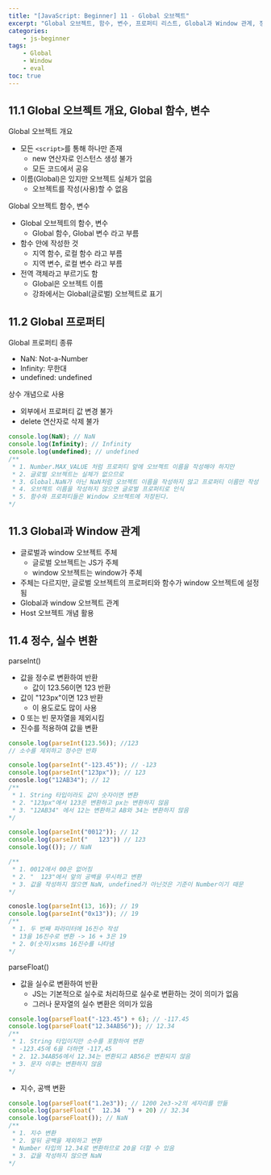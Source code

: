 ```yaml
--- 
title: "[JavaScript: Beginner] 11 - Global 오브젝트" 
excerpt: "Global 오브젝트, 함수, 변수, 프로퍼티 리스트, Global과 Window 관계, 정수, 실수 변환, NaN, 유한대 체크 함수, 인코딩, 디코딩, eval() 함수"
categories: 
    - js-beginner
tags: 
    - Global
    - Window
    - eval
toc: true
--- 
```

## 11.1 Global 오브젝트 개요, Global 함수, 변수

Global 오브젝트 개요
- 모든 `<script>`를 통해 하나만 존재
    - new 연산자로 인스턴스 생성 불가
    - 모든 코드에서 공유
- 이름(Global)은 있지만 오브젝트 실체가 없음
    - 오브젝트를 작성(사용)할 수 없음

Global 오브젝트 함수, 변수
- Global 오브젝트의 함수, 변수 
    - Global 함수, Global 변수 라고 부름
- 함수 안에 작성한 것
    - 지역 함수, 로컬 함수 라고 부름
    - 지역 변수, 로컬 변수 라고 부름
- 전역 객체라고 부르기도 함
    - Global은 오브젝트 이름
    - 강좌에서는 Global(글로벌) 오브젝트로 표기

## 11.2 Global 프로퍼티

Global 프로퍼티 종류
- NaN: Not-a-Number
- Infinity: 무한대
- undefined: undefined

상수 개념으로 사용
- 외부에서 프로퍼티 값 변경 불가
- delete 연산자로 삭제 불가

```javascript
console.log(NaN); // NaN
console.log(Infinity); // Infinity
console.log(undefined); // undefined
/**
 * 1. Number.MAX_VALUE 처럼 프로퍼티 앞에 오브젝트 이름을 작성해야 하지만
 * 2. 글로벌 오브젝트는 실체가 없으므로
 * 3. Global.NaN가 아닌 NaN처럼 오브젝트 이름을 작성하지 않고 프로퍼티 이름만 작성
 * 4. 오브젝트 이름을 작성하지 않으면 글로벌 프로퍼티로 인식
 * 5. 함수와 프로퍼티들은 Window 오브젝트에 저장된다.
*/
```

## 11.3 Global과 Window 관계

- 글로벌과 window 오브젝트 주체
    - 글로벌 오브젝트는 JS가 주체
    - window 오브젝트는 window가 주체
- 주체는 다르지만, 글로벌 오브젝트의 프로퍼티와 함수가 window 오브젝트에 설정됨
- Global과 window 오브젝트 관계
- Host 오브젝트 개념 활용

## 11.4 정수, 실수 변환

parseInt()
- 값을 정수로 변환하여 반환
    - 값이 123.56이면 123 반환
- 값이 "123px"이면 123 반환
    - 이 용도로도 많이 사용
- 0 또는 빈 문자열을 제외시킴
- 진수를 적용하여 값을 변환

```javascript
console.log(parseInt(123.56)); //123
// 소수를 제외하고 정수만 반화

console.log(parseInt("-123.45")); // -123
console.log(parseInt("123px")); // 123
conosle.log("12AB34"); // 12
/**
 * 1. String 타입이라도 값이 숫자이면 변환
 * 2. "123px"에서 123은 변환하고 px는 변환하지 않음
 * 3. "12AB34" 에서 12는 변환하고 AB와 34는 변환하지 않음
*/

console.log(parseInt("0012")); // 12
console.log(parseInt("   123")) // 123
console.log(()); // NaN

/**
 * 1. 0012에서 00은 없어짐
 * 2. "  123"에서 앞의 공백을 무시하고 변환
 * 3. 값을 작성하지 않으면 NaN, undefined가 아닌것은 기준이 Number이기 때문
*/

conosle.log(parseInt(13, 16)); // 19
console.log(parseInt("0x13")); // 19
/**
 * 1. 두 번째 파라미터에 16진수 작성
 * 13을 16진수로 변환 -> 16 + 3은 19
 * 2. 0(숫자)xsms 16진수를 나타냄
*/
```

parseFloat()
- 값을 실수로 변환하여 반환
    - JS는 기본적으로 실수로 처리하므로 실수로 변환하는 것이 의미가 없음
    - 그러나 문자열의 실수 변환은 의미가 있음

```javascript
console.log(parseFloat("-123.45") + 6); // -117.45
console.log(parseFloat("12.34AB56")); // 12.34
/**
 * 1. String 타입이지만 소수를 포함하여 변환
 * -123.45에 6을 더하면 -117,45
 * 2. 12.34AB56에서 12.34는 변환되고 AB56은 변환되지 않음
 * 3. 문자 이후는 변환하지 않음
*/
```

- 지수, 공백 변환

```javascript
console.log(parseFloat("1.2e3")); // 1200 2e3->2의 세자리를 만듦
console.log(parseFloat("  12.34  ") + 20) // 32.34
console.log(parseFloat()); // NaN
/**
 * 1. 지수 변환
 * 2. 앞뒤 공백을 제외하고 변환
 * Number 타입의 12.34로 변환하므로 20을 더할 수 있음
 * 3. 값을 작성하지 않으면 NaN
*/
```